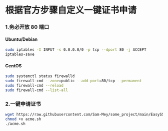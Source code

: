 # 根据官方步骤自定义一键证书申请

### 1.务必开放 80 端口
#### Ubuntu/Debian
```bash
sudo iptables -I INPUT -s 0.0.0.0/0 -p tcp --dport 80 -j ACCEPT
iptables-save
```
#### CentOS
```bash
sudo systemctl status firewalld
sudo firewall-cmd --zone=public --add-port=80/tcp --permanent
sudo firewall-cmd --reload
sudo firewall-cmd --list-all
```
### 2.一键申请证书
```bash
wget https://raw.githubusercontent.com/Sam-Mey/some_project/main/EasySSL/acme.sh
chmod +x acme.sh
./acme.sh
```

